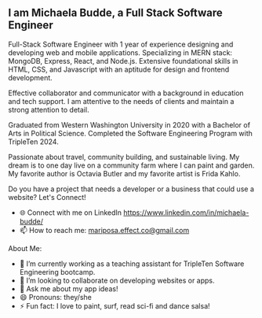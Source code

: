 ## I am Michaela Budde, a Full Stack Software Engineer

Full-Stack Software Engineer with 1 year of experience designing and developing web and mobile applications. Specializing in MERN stack: MongoDB, Express, React, and Node.js. Extensive foundational skills in HTML, CSS, and Javascript with an aptitude for design and frontend development. 

Effective collaborator and communicator with a background in education and tech support. I am attentive to the needs of clients and maintain a strong attention to detail. 

Graduated from Western Washington University in 2020 with a Bachelor of Arts in Political Science. Completed the Software Engineering Program with TripleTen 2024.

Passionate about travel, community building, and sustainable living. My dream is to one day live on a community farm where I can paint and garden. My favorite author is Octavia Butler and my favorite artist is Frida Kahlo.

Do you have a project that needs a developer or a business that could use a website? 
Let's Connect! 
- 🌐 Connect with me on LinkedIn https://www.linkedin.com/in/michaela-budde/
- 📫 How to reach me: mariposa.effect.co@gmail.com
  
About Me:
- 🔭 I’m currently working as a teaching assistant for TripleTen Software Engineering bootcamp.
- 👯 I’m looking to collaborate on developing websites or apps.
- 💬 Ask me about my app ideas!
- 😄 Pronouns: they/she
- ⚡ Fun fact: I love to paint, surf, read sci-fi and dance salsa!

